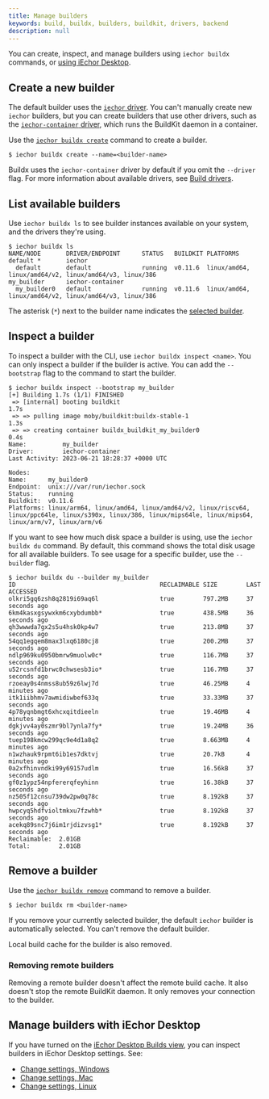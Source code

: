 ```yaml
---
title: Manage builders
keywords: build, buildx, builders, buildkit, drivers, backend
description: null
---
```


You can create, inspect, and manage builders using `iechor buildx` commands,
or [using iEchor Desktop](#manage-builders-with-iechor-desktop).

## Create a new builder

The default builder uses the [`iechor` driver](../drivers/iechor.md).
You can't manually create new `iechor` builders, but you can create builders
that use other drivers, such as the
[`iechor-container` driver](../drivers/iechor-container.md),
which runs the BuildKit daemon in a container.

Use the
[`iechor buildx create`](../../reference/cli/iechor/buildx/create.md)
command to create a builder.

```console
$ iechor buildx create --name=<builder-name>
```

Buildx uses the `iechor-container` driver by default if you omit the `--driver`
flag. For more information about available drivers, see
[Build drivers](../drivers/index.md).

## List available builders

Use `iechor buildx ls` to see builder instances available on your system, and
the drivers they're using.

```console
$ iechor buildx ls
NAME/NODE       DRIVER/ENDPOINT      STATUS   BUILDKIT PLATFORMS
default *       iechor
  default       default              running  v0.11.6  linux/amd64, linux/amd64/v2, linux/amd64/v3, linux/386
my_builder      iechor-container
  my_builder0   default              running  v0.11.6  linux/amd64, linux/amd64/v2, linux/amd64/v3, linux/386
```

The asterisk (`*`) next to the builder name indicates the
[selected builder](index.md#selected-builder).

## Inspect a builder

To inspect a builder with the CLI, use `iechor buildx inspect <name>`.
You can only inspect a builder if the builder is active.
You can add the `--bootstrap` flag to the command to start the builder.

```console
$ iechor buildx inspect --bootstrap my_builder
[+] Building 1.7s (1/1) FINISHED                                                                  
 => [internal] booting buildkit                                                              1.7s
 => => pulling image moby/buildkit:buildx-stable-1                                           1.3s
 => => creating container buildx_buildkit_my_builder0                                        0.4s
Name:          my_builder
Driver:        iechor-container
Last Activity: 2023-06-21 18:28:37 +0000 UTC

Nodes:
Name:      my_builder0
Endpoint:  unix:///var/run/iechor.sock
Status:    running
Buildkit:  v0.11.6
Platforms: linux/arm64, linux/amd64, linux/amd64/v2, linux/riscv64, linux/ppc64le, linux/s390x, linux/386, linux/mips64le, linux/mips64, linux/arm/v7, linux/arm/v6
```

If you want to see how much disk space a builder is using, use the
`iechor buildx du` command. By default, this command shows the total disk usage
for all available builders. To see usage for a specific builder, use the
`--builder` flag.

```console
$ iechor buildx du --builder my_builder
ID                                        RECLAIMABLE SIZE        LAST ACCESSED
olkri5gq6zsh8q2819i69aq6l                 true        797.2MB     37 seconds ago
6km4kasxgsywxkm6cxybdumbb*                true        438.5MB     36 seconds ago
qh3wwwda7gx2s5u4hsk0kp4w7                 true        213.8MB     37 seconds ago
54qq1egqem8max3lxq6180cj8                 true        200.2MB     37 seconds ago
ndlp969ku0950bmrw9muolw0c*                true        116.7MB     37 seconds ago
u52rcsnfd1brwc0chwsesb3io*                true        116.7MB     37 seconds ago
rzoeay0s4nmss8ub59z6lwj7d                 true        46.25MB     4 minutes ago
itk1iibhmv7awmidiwbef633q                 true        33.33MB     37 seconds ago
4p78yqnbmgt6xhcxqitdieeln                 true        19.46MB     4 minutes ago
dgkjvv4ay0szmr9bl7ynla7fy*                true        19.24MB     36 seconds ago
tuep198kmcw299qc9e4d1a8q2                 true        8.663MB     4 minutes ago
n1wzhauk9rpmt6ib1es7dktvj                 true        20.7kB      4 minutes ago
0a2xfhinvndki99y69157udlm                 true        16.56kB     37 seconds ago
gf0z1ypz54npfererqfeyhinn                 true        16.38kB     37 seconds ago
nz505f12cnsu739dw2pw0q78c                 true        8.192kB     37 seconds ago
hwpcyq5hdfvioltmkxu7fzwhb*                true        8.192kB     37 seconds ago
acekq89snc7j6im1rjdizvsg1*                true        8.192kB     37 seconds ago
Reclaimable:  2.01GB
Total:        2.01GB
```

## Remove a builder

Use the
[`iechor buildx remove`](../../reference/cli/iechor/buildx/create.md)
command to remove a builder.

```console
$ iechor buildx rm <builder-name>
```

If you remove your currently selected builder,
the default `iechor` builder is automatically selected.
You can't remove the default builder.

Local build cache for the builder is also removed.

### Removing remote builders

Removing a remote builder doesn't affect the remote build cache.
It also doesn't stop the remote BuildKit daemon.
It only removes your connection to the builder.

## Manage builders with iEchor Desktop

If you have turned on the
[iEchor Desktop Builds view](../../desktop/use-desktop/builds.md),
you can inspect builders in iEchor Desktop settings. See:

- [Change settings, Windows](../../desktop/settings/windows.md#builders)
- [Change settings, Mac](../../desktop/settings/mac.md#builders)
- [Change settings, Linux](../../desktop/settings/linux.md#builders)

